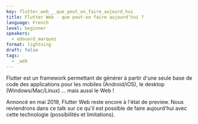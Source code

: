 ```yaml
---
key: flutter_web___que_peut_on_faire_aujourd_hui
title: Flutter Web - que peut-on faire aujourd'hui ?
language: French
level: beginner
speakers:
  - edouard_marquez
format: lightning
draft: false
tags:
  - _web
---
```

Flutter est un framework permettant de générer à partir d'une seule base de code des applications pour les mobiles (Android/iOS), le desktop (Windows/Mac/Linux) ... mais aussi le Web !

Annoncé en mai 2019, Flutter Web reste encore à l'état de preview.
Nous reviendrons dans ce talk sur ce qu'il est possible de faire aujourd'hui avec cette technologie (possibilités et limitations).
